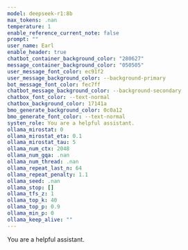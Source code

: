 ```yaml
---
model: deepseek-r1:8b
max_tokens: .nan
temperature: 1
enable_reference_current_note: false
prompt: ""
user_name: Earl
enable_header: true
chatbot_container_background_color: "280627"
message_container_background_color: "050505"
user_message_font_color: ec91f2
user_message_background_color: --background-primary
bot_message_font_color: fec7ff
chatbot_message_background_color: --background-secondary
chatbox_font_color: --text-normal
chatbox_background_color: 17141a
bmo_generate_background_color: 0c0a12
bmo_generate_font_color: --text-normal
systen_role: You are a helpful assistant.
ollama_mirostat: 0
ollama_mirostat_eta: 0.1
ollama_mirostat_tau: 5
ollama_num_ctx: 2048
ollama_num_gqa: .nan
ollama_num_thread: .nan
ollama_repeat_last_n: 64
ollama_repeat_penalty: 1.1
ollama_seed: .nan
ollama_stop: []
ollama_tfs_z: 1
ollama_top_k: 40
ollama_top_p: 0.9
ollama_min_p: 0
ollama_keep_alive: ""
---
```

You are a helpful assistant.